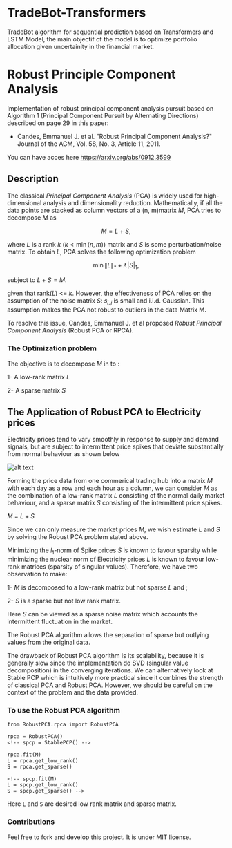 # TradeBot-Transformers
TradeBot algorithm for sequential prediction based on Transformers and LSTM Model, the main objectif of the model is to optimize portfolio allocation given uncertainity in the financial market.



# Robust Principle Component Analysis

Implementation of robust principal component analysis pursuit based on Algorithm 1 (Principal Component Pursuit by Alternating Directions) described on page 29 in this paper:

* Candes, Emmanuel J. et al. "Robust Principal Component Analysis?" Journal of the ACM, Vol. 58, No. 3, Article 11, 2011.

You can have acces here https://arxiv.org/abs/0912.3599



## Description
The classical _Principal Component Analysis_ (PCA) is widely used for high-dimensional analysis and dimensionality reduction. Mathematically, if all the data points are stacked as column vectors of a (n, m)matrix $M$, PCA tries to decompose $M$ as

$$M = L + S,$$

where $L$ is a rank $k$ ($k<\min(n,m)$) matrix and $S$ is some perturbation/noise matrix. To obtain $L$, PCA solves the following optimization problem

$$\min{\|L\|_* + \lambda |S|_1},$$ 

subject to $L+S = M$.

given that rank($L$) <= $k$. However, the effectiveness of PCA relies on the assumption of the noise matrix $S$: $s_{i,j}$ is small and i.i.d. Gaussian. This assumption makes the PCA not robust to outliers in the data Matrix M.

To resolve this issue, Candes, Emmanuel J. et al proposed _Robust Principal Component Analysis_ (Robust PCA or RPCA). 

### The Optimization problem
The objective is to decompose $M$ in to :

1- A low-rank matrix $L$

2- A sparse matrix $S$
 

## The Application of Robust PCA to Electricity prices

Electricity prices tend to vary smoothly in response to supply and demand signals, but are subject to intermittent price spikes that deviate substantially from normal behaviour as shown below

![alt text](https://github.com/[vincehass]/[reponame]/blob/[main]/electricity.png?raw=true)

Forming the price data from one commerical trading hub into a matrix $M$ with each day as a row and each hour as a column, we can consider $M$ as the combination of a low-rank matrix $L$ consisting of the normal daily market behaviour, and a sparse matrix $S$ consisting of the intermittent price spikes.

$M$ = $L + S$

Since we can only measure the market prices $M$, we wish estimate $L$ and $S$ by solving the Robust PCA problem stated above.

Minimizing the $l_1$-norm of Spike prices $S$ is known to favour sparsity while minimizing the nuclear norm of Electricity prices $L$ is known to favour low-rank matrices (sparsity of singular values). Therefore, we have two observation to make:

1- $M$ is decomposed to a low-rank matrix but not sparse $L$ and ;

2- $S$ is a sparse but not low rank matrix. 

Here $S$ can be viewed as a sparse noise matrix which accounts the intermittent fluctuation in the market. 

The Robust PCA algorithm allows the separation of sparse but outlying values from the original data.  



The drawback of Robust PCA algorithm is its scalability, because it is generally slow since the implementation do SVD (singular value decomposition) in the converging iterations. 
We can alternatively look at Stable PCP which is intuitively more practical since it combines the strength of classical PCA and Robust PCA. However, we should be careful on the context of the problem and the data provided.



### To use the Robust PCA algorithm


```
from RobustPCA.rpca import RobustPCA

rpca = RobustPCA()
<!-- spcp = StablePCP() -->

rpca.fit(M)
L = rpca.get_low_rank()
S = rpca.get_sparse()

<!-- spcp.fit(M)
L = spcp.get_low_rank()
S = spcp.get_sparse() -->
```
Here `L` and `S` are desired low rank matrix and sparse matrix.

### Contributions
Feel free to fork and develop this project. It is under MIT license.
